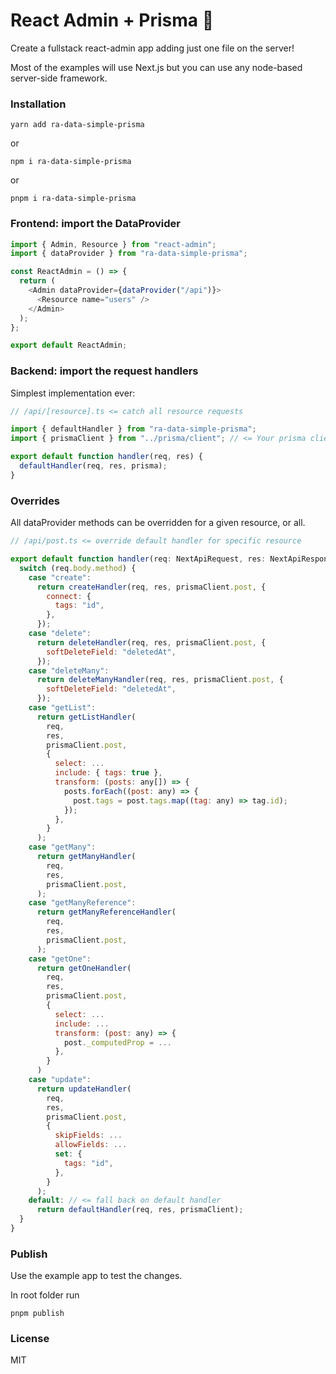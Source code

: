 # React Admin + Prisma 🤝

Create a fullstack react-admin app adding just one file on the server!

Most of the examples will use Next.js but you can use any node-based server-side framework.

### Installation

```
yarn add ra-data-simple-prisma
```

or

```
npm i ra-data-simple-prisma
```

or

```
pnpm i ra-data-simple-prisma
```

### Frontend: import the DataProvider

```js
import { Admin, Resource } from "react-admin";
import { dataProvider } from "ra-data-simple-prisma";

const ReactAdmin = () => {
  return (
    <Admin dataProvider={dataProvider("/api")}>
      <Resource name="users" />
    </Admin>
  );
};

export default ReactAdmin;
```

### Backend: import the request handlers

Simplest implementation ever:

```js
// /api/[resource].ts <= catch all resource requests

import { defaultHandler } from "ra-data-simple-prisma";
import { prismaClient } from "../prisma/client"; // <= Your prisma client instance

export default function handler(req, res) {
  defaultHandler(req, res, prisma);
}
```

### Overrides

All dataProvider methods can be overridden for a given resource, or all.

```js
// /api/post.ts <= override default handler for specific resource

export default function handler(req: NextApiRequest, res: NextApiResponse) {
  switch (req.body.method) {
    case "create":
      return createHandler(req, res, prismaClient.post, {
        connect: {
          tags: "id",
        },
      });
    case "delete":
      return deleteHandler(req, res, prismaClient.post, {
        softDeleteField: "deletedAt",
      });
    case "deleteMany":
      return deleteManyHandler(req, res, prismaClient.post, {
        softDeleteField: "deletedAt",
      });
    case "getList":
      return getListHandler(
        req,
        res,
        prismaClient.post,
        {
          select: ...
          include: { tags: true },
          transform: (posts: any[]) => {
            posts.forEach((post: any) => {
              post.tags = post.tags.map((tag: any) => tag.id);
            });
          },
        }
      );
    case "getMany":
      return getManyHandler(
        req,
        res,
        prismaClient.post,
      );
    case "getManyReference":
      return getManyReferenceHandler(
        req,
        res,
        prismaClient.post,
      );
    case "getOne":
      return getOneHandler(
        req,
        res,
        prismaClient.post,
        {
          select: ...
          include: ...
          transform: (post: any) => {
            post._computedProp = ...
          },
        }
      )
    case "update":
      return updateHandler(
        req,
        res,
        prismaClient.post,
        {
          skipFields: ...
          allowFields: ...
          set: {
            tags: "id",
          },
        }
      );
    default: // <= fall back on default handler
      return defaultHandler(req, res, prismaClient);
  }
}
```

### Publish

Use the example app to test the changes.

In root folder run

```
pnpm publish
```

### License

MIT
